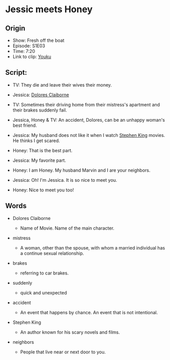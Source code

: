 # Jessic meets Honey
## Origin
- Show: Fresh off the boat
- Episode: S1E03
- Time: 7:20
- Link to clip: [Youku](http://v.youku.com/v_show/id_XMzAwMzE3MTUyOA==.html?spm=a2h3j.8428770.3416059.1)

## Script:
- TV: They die and leave their wives their money.

- Jessica: [Dolores Claiborne](http://www.imdb.com/title/tt0109642/)

- TV: Sometimes their driving home from their mistress's apartment and their brakes suddenly fail.

- Jessica, Honey & TV: An accident, Dolores, can be an unhappy woman's best friend.

- Jessica: My husband does not like it when I watch [Stephen King](http://www.imdb.com/name/nm0000175/) movies. He thinks I get scared.

- Honey: That is the best part.

- Jessica: My favorite part.

- Honey: I am Honey. My husband Marvin and I are your neighbors.

- Jessica: Oh! I'm Jessica. It is so nice to meet you.

- Honey: Nice to meet you too!

## Words
- Dolores Claiborne
	+ Name of Movie. Name of the main character.

- mistress
	+ A woman, other than the spouse, with whom a married individual has a continue sexual relationship.

- brakes
	+ referring to car brakes.

- suddenly
	+ quick and unexpected

- accident
	+ An event that happens by chance. An event that is not intentional.

- Stephen King
	+ An author known for his scary novels and films.

- neighbors
	+ People that live near or next door to you.
	
